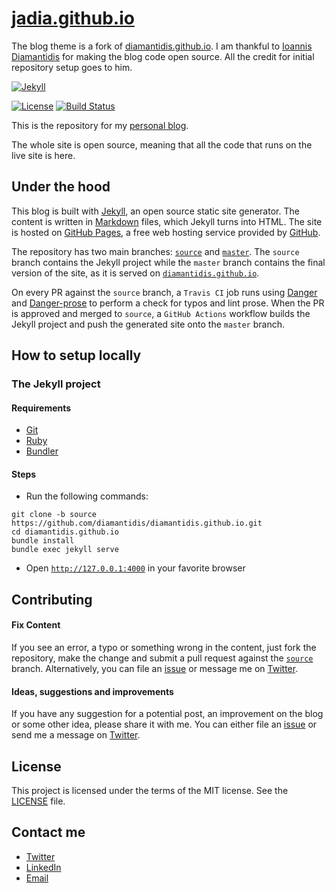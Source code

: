 # [jadia.github.io](https://jadia.github.io) 

The blog theme is a fork of [diamantidis.github.io](https://diamantidis.github.io). 
I am thankful to [Ioannis Diamantidis](https://twitter.com/diamantidis_io) for making the blog code open source. All the credit for initial repository setup goes to him.


[![Jekyll](https://img.shields.io/badge/powered%20by-jekyll-blue)](https://jekyllrb.com/)
<!-- ![CI](https://github.com/diamantidis/diamantidis.github.io/workflows/CI/badge.svg) -->
[![License](https://img.shields.io/badge/license-MIT-green.svg?style=flat)](https://github.com/jadia/jadia.github.io/blob/source/LICENSE)
[![Build Status](https://travis-ci.org/jadia/jadia.github.io.svg?branch=source)](https://travis-ci.org/jadia/jadia.github.io)
<!-- [![Twitter: @diamantidis_io](https://img.shields.io/badge/twitter-@diamantidis_io-blue.svg?style=flat)](https://twitter.com/diamantidis_io) -->

This is the repository for my [personal blog]. 

The whole site is open source, meaning that all the code that runs on the live site is here. 


## Under the hood

This blog is built with [Jekyll], an open source static site generator. The content is written in [Markdown] files, which Jekyll turns into HTML. The site is hosted on [GitHub Pages], a free web hosting service provided by [GitHub]. 

The repository has two main branches: [`source`] and [`master`]. The `source` branch contains the Jekyll project while the `master` branch contains the final version of the site, as it is served on [`diamantidis.github.io`].

On every PR against the `source` branch, a `Travis CI` job runs using [Danger] and [Danger-prose] to perform a check for typos and lint prose. When the PR is approved and merged to `source`, a  `GitHub Actions` workflow builds the Jekyll project and push the generated site onto the `master` branch. 

## How to setup locally

### The Jekyll project

#### Requirements
* [Git]
* [Ruby]
* [Bundler]

#### Steps
* Run the following commands:
```
git clone -b source https://github.com/diamantidis/diamantidis.github.io.git
cd diamantidis.github.io
bundle install
bundle exec jekyll serve
```
* Open [`http://127.0.0.1:4000`] in your favorite browser


## Contributing

#### Fix Content
If you see an error, a typo or something wrong in the content, just fork the repository, make the change and submit a pull request against the [`source`] branch. Alternatively, you can file an [issue] or message me on [Twitter].

#### Ideas, suggestions and improvements
If you have any suggestion for a potential post, an improvement on the blog or some other idea, please share it with me. You can either file an [issue] or send me a message on [Twitter].

## License

This project is licensed under the terms of the MIT license. See the [LICENSE] file.


## Contact me

* [Twitter]
* [LinkedIn]
* [Email]


[personal blog]: https://jadia.github.io
[Jekyll]: https://jekyllrb.com/
[Markdown]: https://daringfireball.net/projects/markdown/
[GitHub Pages]: https://pages.github.com/
[GitHub]: https://github.com/
[`source`]: https://github.com/jadia/jadia.github.io/tree/source
[`master`]: https://github.com/jadia/jadia.github.io/tree/master
[`diamantidis.github.io`]: https://diamantidis.github.io
[Danger]: https://github.com/danger/danger
[Danger-prose]: https://github.com/dbgrandi/danger-prose
[Git]: http://git-scm.com/
[Ruby]: https://www.ruby-lang.org/en/
[Bundler]: https://bundler.io/
[`http://127.0.0.1:4000`]: http://127.0.0.1:4000
[issue]: https://github.com/jadia/jadia.github.io/issues/new
[LICENSE]: LICENSE
[Twitter]: https://twitter.com/nitishjadia
[LinkedIn]: http://linkedin.com/in/jadianitish
[Email]: mailto:nitish@jadia.dev